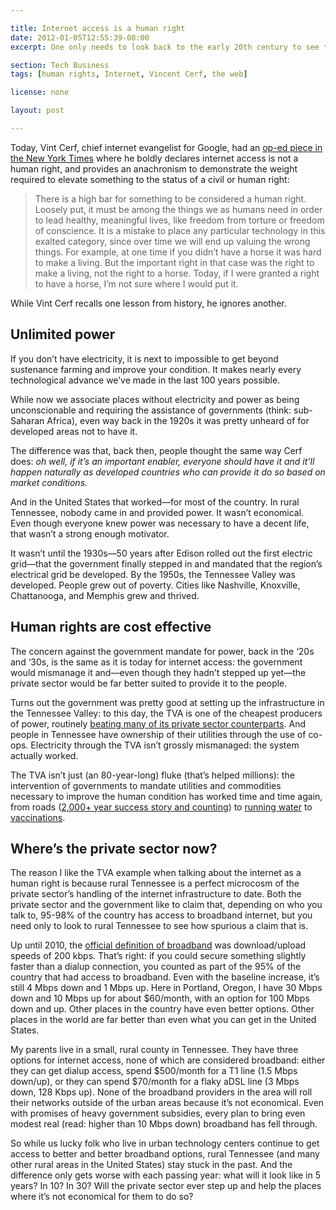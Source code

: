 ```yaml
---

title: Internet access is a human right
date: 2012-01-05T12:55:39-08:00
excerpt: One only needs to look back to the early 20th century to see the profound effect of making rights enablers themselves human rights.

section: Tech Business
tags: [human rights, Internet, Vincent Cerf, the web]

license: none

layout: post

---
```


Today, Vint Cerf, chief internet evangelist for Google, had an [op-ed piece in the New York Times][1] where he boldly declares internet access is not a human right, and provides an anachronism to demonstrate the weight required to elevate something to the status of a civil or human right:

> There is a high bar for something to be considered a human right. Loosely put, it must be among the things we as humans need in order to lead healthy, meaningful lives, like freedom from torture or freedom of conscience. It is a mistake to place any particular technology in this exalted category, since over time we will end up valuing the wrong things. For example, at one time if you didn’t have a horse it was hard to make a living. But the important right in that case was the right to make a living, not the right to a horse. Today, if I were granted a right to have a horse, I’m not sure where I would put it.

While Vint Cerf recalls one lesson from history, he ignores another.

## Unlimited power

If you don’t have electricity, it is next to impossible to get beyond sustenance farming and improve your condition. It makes nearly every technological advance we’ve made in the last 100 years possible.

While now we associate places without electricity and power as being unconscionable and requiring the assistance of governments (think: sub-Saharan Africa), even way back in the 1920s it was pretty unheard of for developed areas not to have it.

The difference was that, back then, people thought the same way Cerf does: *oh well, if it’s an important enabler, everyone should have it and it’ll happen naturally as developed countries who can provide it do so based on market conditions.*

And in the United States that worked—for most of the country. In rural Tennessee, nobody came in and provided power. It wasn’t economical. Even though everyone knew power was necessary to have a decent life, that wasn’t a strong enough motivator.

It wasn’t until the 1930s—50 years after Edison rolled out the first electric grid—that the government finally stepped in and mandated that the region’s electrical grid be developed. By the 1950s, the Tennessee Valley was developed. People grew out of poverty. Cities like Nashville, Knoxville, Chattanooga, and Memphis grew and thrived.

## Human rights are cost effective

The concern against the government mandate for power, back in the ‘20s and ‘30s, is the same as it is today for internet access: the government would mismanage it and—even though they hadn’t stepped up yet—the private sector would be far better suited to provide it to the people.

Turns out the government was pretty good at setting up the infrastructure in the Tennessee Valley: to this day, the TVA is one of the cheapest producers of power, routinely [beating many of its private sector counterparts][2]. And people in Tennessee have ownership of their utilities through the use of co-ops. Electricity through the TVA isn’t grossly mismanaged: the system actually worked.

The TVA isn’t just (an 80-year-long) fluke (that’s helped millions): the intervention of governments to mandate utilities and commodities necessary to improve the human condition has worked time and time again, from roads ([2,000+ year success story and counting][3]) to [running water][4] to [vaccinations][5].

## Where’s the private sector now?

The reason I like the TVA example when talking about the internet as a human right is because rural Tennessee is a perfect microcosm of the private sector’s handling of the internet infrastructure to date. Both the private sector and the government like to claim that, depending on who you talk to, 95-98% of the country has access to broadband internet, but you need only to look to rural Tennessee to see how spurious a claim that is.

Up until 2010, the [official definition of broadband][6] was download/upload speeds of 200 kbps. That’s right: if you could secure something slightly faster than a dialup connection, you counted as part of the 95% of the country that had access to broadband. Even with the baseline increase, it’s still 4 Mbps down and 1 Mbps up. Here in Portland, Oregon, I have 30 Mbps down and 10 Mbps up for about $60/month, with an option for 100 Mbps down and up. Other places in the country have even better options. Other places in the world are far better than even what you can get in the United States.

My parents live in a small, rural county in Tennessee. They have three options for internet access, none of which are considered broadband: either they can get dialup access, spend $500/month for a T1 line (1.5 Mbps down/up), or they can spend $70/month for a flaky aDSL line (3 Mbps down, 128 Kbps up). None of the broadband providers in the area will roll their networks outside of the urban areas because it’s not economical. Even with promises of heavy government subsidies, every plan to bring even modest real (read: higher than 10 Mbps down) broadband has fell through.

So while us lucky folk who live in urban technology centers continue to get access to better and better broadband options, rural Tennessee (and many other rural areas in the United States) stay stuck in the past. And the difference only gets worse with each passing year: what will it look like in 5 years? In 10? In 30? Will the private sector ever step up and help the places where it’s not economical for them to do so?

[1]: http://www.nytimes.com/2012/01/05/opinion/internet-access-is-not-a-human-right.html "Internet Access Is Not a Human Right"
[2]: http://www.tva.com/abouttva/keyfacts.htm#ratescompare "TVA FAQ: How do TVA’s rates compare with those of other power companies?"
[3]: http://en.wikipedia.org/wiki/Roman_roads "Wikipedia article on Roman roads"
[4]: http://en.wikipedia.org/wiki/Water_supply_and_sanitation_in_the_United_States#Piped_water_supply_until_1948 "Wikipedia article on water supply before 1948"
[5]: http://en.wikipedia.org/wiki/Vaccinations#History "Wikipedia article on the history of vaccinations"
[6]: http://www.technewsworld.com/story/law/70480.html "Tech News World: FCC Raises the Broadband Bar"

